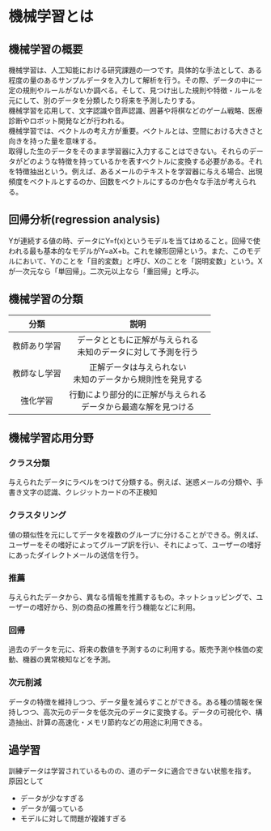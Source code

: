 # 機械学習とは
## 機械学習の概要
機械学習は、人工知能における研究課題の一つです。具体的な手法として、ある程度の量のあるサンプルデータを入力して解析を行う。その際、データの中に一定の規則やルールがないか調べる。そして、見つけ出した規則や特徴・ルールを元にして、別のデータを分類したり将来を予測したりする。  
機械学習を応用して、文字認識や音声認識、囲碁や将棋などのゲーム戦略、医療診断やロボット開発などが行われる。  
機械学習では、ベクトルの考え方が重要。ベクトルとは、空間における大きさと向きを持った量を意味する。  
取得した生のデータをそのまま学習器に入力することはできない。それらのデータがどのような特徴を持っているかを表すベクトルに変換する必要がある。それを特徴抽出という。例えば、あるメールのテキストを学習器に与える場合、出現頻度をベクトルとするのか、回数をベクトルにするのか色々な手法が考えられる。  

## 回帰分析(regression analysis)
Yが連続する値の時、データにY=f(x)というモデルを当てはめること。回帰で使われる最も基本的なモデルがY=aX+b。これを線形回帰という。また、このモデルにおいて、Yのことを「目的変数」と呼び、Xのことを「説明変数」という。Xが一次元なら「単回帰」。二次元以上なら「重回帰」と呼ぶ。

## 機械学習の分類
|分類|説明|
|:--:|:--:|
|教師あり学習|データとともに正解が与えられる<br>未知のデータに対して予測を行う|
|教師なし学習|正解データは与えられない<br>未知のデータから規則性を発見する|
|強化学習|行動により部分的に正解が与えられる<br>データから最適な解を見つける|

## 機械学習応用分野
### クラス分類
与えられたデータにラベルをつけて分類する。例えば、迷惑メールの分類や、手書き文字の認識、クレジットカードの不正検知

### クラスタリング
値の類似性を元にしてデータを複数のグループに分けることができる。例えば、ユーザーをその嗜好によってグループ訳を行い、それによって、ユーザーの嗜好にあったダイレクトメールの送信を行う。

### 推薦
与えられたデータから、異なる情報を推薦するもの。ネットショッピングで、ユーザーの嗜好から、別の商品の推薦を行う機能などに利用。

### 回帰
過去のデータを元に、将来の数値を予測するのに利用する。販売予測や株価の変動、機器の異常検知などを予測。

### 次元削減
データの特徴を維持しつつ、データ量を減らすことができる。ある種の情報を保持しつつ、高次元のデータを低次元のデータに変換する。データの可視化や、構造抽出、計算の高速化・メモリ節約などの用途に利用できる。

## 過学習
訓練データは学習されているものの、道のデータに適合できない状態を指す。  
原因として  
- データが少なすぎる
- データが偏っている
- モデルに対して問題が複雑すぎる
